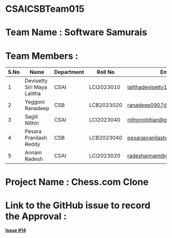 # CSAICSBTeam015
# Team Name : Software Samurais
# Team Members : 
| S.No | Name                         | Department | Roll No         | Email                          | Username               |
|------|------------------------------|------------|-----------------|--------------------------------|------------------------|
| 1    | Devisetty Siri Maya Lalitha   | CSAI       | LCI2023010       | lalithadevisetty1410@gmail.com  | Siri-Maya-Lalitha-10   |
| 2    | Yeggoni Ranadeep              | CSB        | LCB2023020       | ranadeep0907@gmail.com         | ranadeep27             |
| 3    | Sagili Nithin                 | CSAI       | LCI2023040       | nithinrohitian@gmail.com       | nithincod              |
| 4    | Pesara Pranilash Reddy        | CSB        | LCB2023040       | pesarapranilash@gmail.com      | Pranilash              |
| 5    | Annam Radesh                  | CSAI       | LCI2023020       | radeshannam@gmail.com          | Radesh07               |

# Project Name : Chess.com Clone

# Link to the GitHub issue to record the Approval :
 **[Issue #14](https://github.com/IIITLucknowSWEngg/Assignment/issues/14)**

